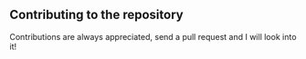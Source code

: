 ## Contributing to the repository

Contributions are always appreciated, send a pull request and I will look into it!
